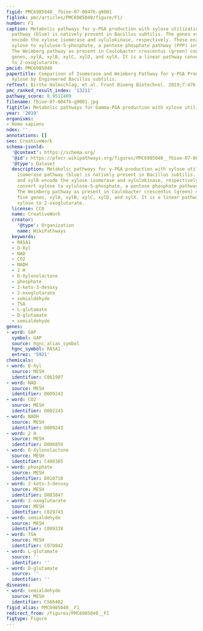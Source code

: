 ```yaml
---
figid: PMC6985040__fbioe-07-00476-g0001
figlink: pmc/articles/PMC6985040/figure/F1/
number: F1
caption: Metabolic pathways for γ-PGA production with xylose utilization. The isomerase
  pathway (blue) is natively present in Bacillus subtilis. The genes xylA and xylB
  encode the xylose isomerase and xylulokinase, respectively. These enzymes convert
  xylose to xylulose-5-phosphate, a pentose phosphate pathway (PPP) intermediate.
  The Weimberg pathway as present in Caulobacter crescentus (green) consists of five
  genes, xylA, xylB, xylC, xylD, and xylX. It is a linear pathway converting xylose
  to 2-oxoglutarate.
pmcid: PMC6985040
papertitle: Comparison of Isomerase and Weimberg Pathway for γ-PGA Production From
  Xylose by Engineered Bacillus subtilis.
reftext: Birthe Halmschlag, et al. Front Bioeng Biotechnol. 2019;7:476.
pmc_ranked_result_index: '13211'
pathway_score: 0.9511409
filename: fbioe-07-00476-g0001.jpg
figtitle: Metabolic pathways for Gamma-PGA production with xylose utilization
year: '2019'
organisms:
- Homo sapiens
ndex: ''
annotations: []
seo: CreativeWork
schema-jsonld:
  '@context': https://schema.org/
  '@id': https://pfocr.wikipathways.org/figures/PMC6985040__fbioe-07-00476-g0001.html
  '@type': Dataset
  description: Metabolic pathways for γ-PGA production with xylose utilization. The
    isomerase pathway (blue) is natively present in Bacillus subtilis. The genes xylA
    and xylB encode the xylose isomerase and xylulokinase, respectively. These enzymes
    convert xylose to xylulose-5-phosphate, a pentose phosphate pathway (PPP) intermediate.
    The Weimberg pathway as present in Caulobacter crescentus (green) consists of
    five genes, xylA, xylB, xylC, xylD, and xylX. It is a linear pathway converting
    xylose to 2-oxoglutarate.
  license: CC0
  name: CreativeWork
  creator:
    '@type': Organization
    name: WikiPathways
  keywords:
  - RASA1
  - D-Xyl
  - NAD
  - CO2
  - NADH
  - 2 H
  - D-Xylonolactone
  - phosphate
  - 2-keto-3-desoxy
  - 2-oxoglutarate
  - semialdehyde
  - TSA
  - L-glutamate
  - D-glutamate
  - semialdehyde
genes:
- word: GAP
  symbol: GAP
  source: hgnc_alias_symbol
  hgnc_symbol: RASA1
  entrez: '5921'
chemicals:
- word: D-Xyl
  source: MESH
  identifier: C061907
- word: NAD
  source: MESH
  identifier: D009243
- word: CO2
  source: MESH
  identifier: D002245
- word: NADH
  source: MESH
  identifier: D009243
- word: 2 H
  source: MESH
  identifier: D006859
- word: D-Xylonolactone
  source: MESH
  identifier: C408385
- word: phosphate
  source: MESH
  identifier: D010710
- word: 2-keto-3-desoxy
  source: MESH
  identifier: D003847
- word: 2-oxoglutarate
  source: MESH
  identifier: C029743
- word: semialdehyde
  source: MESH
  identifier: C009338
- word: TSA
  source: MESH
  identifier: C070842
- word: L-glutamate
  source: ''
  identifier: ''
- word: D-glutamate
  source: ''
  identifier: ''
diseases:
- word: semialdehyde
  source: MESH
  identifier: C566402
figid_alias: PMC6985040__F1
redirect_from: /figures/PMC6985040__F1
figtype: Figure
---
```

